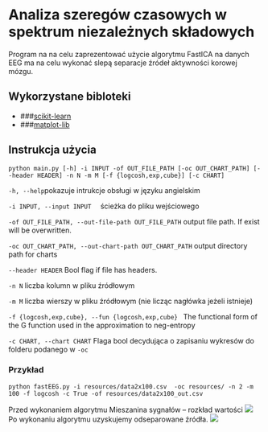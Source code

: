 # Analiza szeregów czasowych w spektrum niezależnych składowych

Program na na celu zaprezentować użycie algorytmu FastICA na danych EEG ma na celu wykonać slepą separacje źródeł aktywności korowej mózgu.

## Wykorzystane bibloteki

* ###[scikit-learn](https://scikit-learn.org/stable/index.html)
* ###[matplot-lib](https://matplotlib.org/)

## Instrukcja użycia
``python main.py [-h] -i INPUT -of OUT_FILE_PATH [-oc OUT_CHART_PATH] [--header HEADER] -n N -m M [-f {logcosh,exp,cube}] [-c CHART]``

`-h, --help`pokazuje intrukcje obsługi w języku angielskim

```-i INPUT, --input INPUT  ``` ścieżka do pliku wejściowego

  ```-of OUT_FILE_PATH, --out-file-path OUT_FILE_PATH``` output file path. If exist will be overwritten.

  ```-oc OUT_CHART_PATH, --out-chart-path OUT_CHART_PATH``` output directory path for charts

  ```--header HEADER``` Bool flag if file has headers.

  `-n N`  liczba kolumn w pliku źródłowym

  `-m M` liczba wierszy w pliku źródłowym (nie licząc nagłówka jeżeli istnieje)  

  `-f {logcosh,exp,cube}, --fun {logcosh,exp,cube} ` 
                        The functional form of the G function used in the approximation to neg-entropy

  `-c CHART, --chart CHART`
                        Flaga bool decydująca o zapisaniu wykresów do folderu podanego w `-oc`  

### Przykład

`python fastEEG.py -i resources/data2x100.csv  -oc resources/ -n 2 -m 100 -f logcosh -c True -of resources/data2x100_out.csv`

Przed wykonaniem algorytmu  Mieszanina sygnałów – rozkład wartości 
![](doc/pictures/Before2_data2x100.png)  
Po wykonaniu algorytmu uzyskujemy odseparowane źródła. 
![](doc/pictures/After2_data2x100.png)
